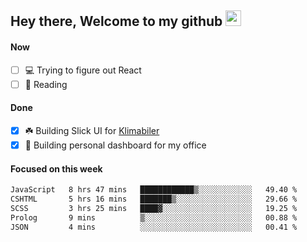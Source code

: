 ## Hey there, Welcome to my github <img src="https://media.giphy.com/media/hvRJCLFzcasrR4ia7z/giphy.gif" width="25px">

#### Now
- [ ] 💻 Trying to figure out React
- [ ] 📕 Reading

#### Done
- [x] ☘️ Building Slick UI for [Klimabiler](https://klimabiler.dk)
- [x] 🚀 Building personal dashboard for my office
 
 #### Focused on this week
<!--START_SECTION:waka-->

```txt
JavaScript   8 hrs 47 mins   ████████████▒░░░░░░░░░░░░   49.40 %
CSHTML       5 hrs 16 mins   ███████▒░░░░░░░░░░░░░░░░░   29.66 %
SCSS         3 hrs 25 mins   ████▓░░░░░░░░░░░░░░░░░░░░   19.25 %
Prolog       9 mins          ▒░░░░░░░░░░░░░░░░░░░░░░░░   00.88 %
JSON         4 mins          ░░░░░░░░░░░░░░░░░░░░░░░░░   00.41 %
```

<!--END_SECTION:waka-->

